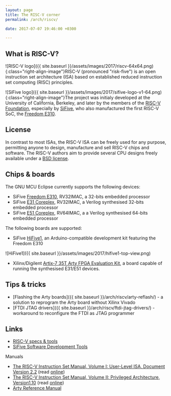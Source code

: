 ```yaml
---
layout: page
title: The RISC-V corner
permalink: /arch/riscv/

date: 2017-07-07 19:46:00 +0300

---
```


## What is RISC-V?

![RISC-V logo]({{ site.baseurl }}/assets/images/2017/riscv-64x64.png){:class="right-align-image"}RISC-V (pronounced "risk-five") is an open instruction set architecture (ISA) based on established reduced instruction set computing (RISC) principles.

![SiFive logo]({{ site.baseurl }}/assets/images/2017/sifive-logo-v1-64.png){:class="right-align-image"}The project was initialy developed at the University of California, Berkeley, and later by the members of the [RISC-V Foundation](https://riscv.org/), especially by [SiFive](https://www.sifive.com), who also manufactured the first RISC-V SoC, the [Freedom E310](https://www.sifive.com/products/freedom-e310/).

## License

In contrast to most ISAs, the RISC-V ISA can be freely used for any purpose, permitting anyone to design, manufacture and sell RISC-V chips and software. The RISC-V authors aim to provide several CPU designs freely available under a [BSD license](https://en.wikipedia.org/wiki/BSD_license).

## Chips & boards

The GNU MCU Eclipse currently supports the following devices:

* SiFive [Freedom E310](https://www.sifive.com/products/freedom-e310/), RV32IMAC, a 32-bits embedded processor
* SiFive [E31 Coreplex](https://www.sifive.com/products/coreplex-risc-v-ip/e31/), RV32IMAC, a Verilog synthesised 32-bits embedded processor
* SiFive [E51 Coreplex](https://www.sifive.com/products/coreplex-risc-v-ip/e51/), RV64IMAC, a a Verilog synthesised 64-bits embedded processor

The following boards are supported:

* SiFive [HiFive1](https://www.sifive.com/products/hifive1/), an Arduino-compatible development kit featuring the Freedom E310

![HiFive1]({{ site.baseurl }}/assets/images/2017/hifive1-top-view.png)

* Xilinx/Digilent [Artix-7 35T Arty FPGA Evaluation Kit](https://www.xilinx.com/products/boards-and-kits/arty.html), a board capable of running the synthesised E31/E51 devices.

## Tips & tricks

* [Flashing the Arty boards]({{ site.baseurl }}/arch/riscv/arty-reflash/) - a solution to reprogram the Arty board without Xilinx Vivado
* [FTDI JTAG drivers]({{ site.baseurl }}/arch/riscv/ftdi-jtag-drivers/) - workaround to reconfigure the FTDI as JTAG programmer

## Links

* [RISC-V specs & tools](https://riscv.org/specifications/)
* [SiFive Software Development Tools](https://www.sifive.com/products/tools/)

Manuals

* [The RISC-V Instruction Set Manual, Volume I: User-Level ISA, Document Version 2.2](https://content.riscv.org/wp-content/uploads/2017/05/riscv-spec-v2.2.pdf) (read [online](https://riscv.org/wp-content/plugins/pdf-viewer/stable/web/viewer.html?file=https://content.riscv.org/wp-content/uploads/2017/05/riscv-spec-v2.2.pdf#page=1&zoom=auto,-16,798))
* [The RISC-V Instruction Set Manual, Volume II: Privileged Architecture, Version1.10](https://content.riscv.org/wp-content/uploads/2017/05/riscv-privileged-v1.10.pdf) (read [online](https://riscv.org/wp-content/plugins/pdf-viewer/stable/web/viewer.html?file=https://content.riscv.org/wp-content/uploads/2017/05/riscv-privileged-v1.10.pdf#page=2&zoom=auto,-16,772))
* [Arty Reference Manual](https://reference.digilentinc.com/reference/programmable-logic/arty/reference-manual)
